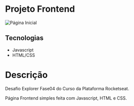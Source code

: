 # Projeto Frontend

![Página Inicial]()

## Tecnologias
- Javascript
- HTML/CSS

# Descrição

Desafio Explorer Fase04 do Curso da Plataforma Rocketseat.

Página Frontend simples feita com Javascript, HTML e CSS.
